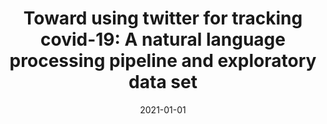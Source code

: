 ---
title: "Toward using twitter for tracking covid-19: A natural language processing pipeline and exploratory data set"
collection: publications
permalink: /publication/2021-Toward-using-twitter-for-tracking-covid-19-A-natural-language-processing-pipeline-and-exploratory-data-set
date: 2021-01-01
venue: 'Journal of medical Internet research'
---